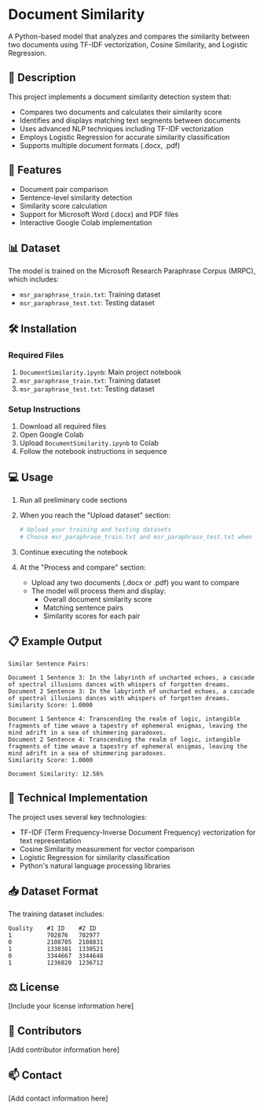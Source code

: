 # Document Similarity

A Python-based model that analyzes and compares the similarity between two documents using TF-IDF vectorization, Cosine Similarity, and Logistic Regression.

## 📝 Description

This project implements a document similarity detection system that:
- Compares two documents and calculates their similarity score
- Identifies and displays matching text segments between documents
- Uses advanced NLP techniques including TF-IDF vectorization
- Employs Logistic Regression for accurate similarity classification
- Supports multiple document formats (.docx, .pdf)

## 🚀 Features

- Document pair comparison
- Sentence-level similarity detection
- Similarity score calculation
- Support for Microsoft Word (.docx) and PDF files
- Interactive Google Colab implementation

## 📊 Dataset

The model is trained on the Microsoft Research Paraphrase Corpus (MRPC), which includes:
- `msr_paraphrase_train.txt`: Training dataset
- `msr_paraphrase_test.txt`: Testing dataset

## 🛠️ Installation

### Required Files
1. `DocumentSimilarity.ipynb`: Main project notebook
2. `msr_paraphrase_train.txt`: Training dataset
3. `msr_paraphrase_test.txt`: Testing dataset

### Setup Instructions

1. Download all required files
2. Open Google Colab
3. Upload `DocumentSimilarity.ipynb` to Colab
4. Follow the notebook instructions in sequence

## 💻 Usage

1. Run all preliminary code sections
2. When you reach the "Upload dataset" section:
   ```python
   # Upload your training and testing datasets
   # Choose msr_paraphrase_train.txt and msr_paraphrase_test.txt when prompted
   ```

3. Continue executing the notebook
4. At the "Process and compare" section:
   - Upload any two documents (.docx or .pdf) you want to compare
   - The model will process them and display:
     - Overall document similarity score
     - Matching sentence pairs
     - Similarity scores for each pair

## 📋 Example Output

```
Similar Sentence Pairs:

Document 1 Sentence 3: In the labyrinth of uncharted echoes, a cascade of spectral illusions dances with whispers of forgotten dreams.
Document 2 Sentence 3: In the labyrinth of uncharted echoes, a cascade of spectral illusions dances with whispers of forgotten dreams.
Similarity Score: 1.0000

Document 1 Sentence 4: Transcending the realm of logic, intangible fragments of time weave a tapestry of ephemeral enigmas, leaving the mind adrift in a sea of shimmering paradoxes.
Document 2 Sentence 4: Transcending the realm of logic, intangible fragments of time weave a tapestry of ephemeral enigmas, leaving the mind adrift in a sea of shimmering paradoxes.
Similarity Score: 1.0000

Document Similarity: 12.56%
```

## 🧮 Technical Implementation

The project uses several key technologies:
- TF-IDF (Term Frequency-Inverse Document Frequency) vectorization for text representation
- Cosine Similarity measurement for vector comparison
- Logistic Regression for similarity classification
- Python's natural language processing libraries

## 📥 Dataset Format

The training dataset includes:
```
Quality    #1 ID    #2 ID
1          702876   702977
0          2108705  2108831
1          1330381  1330521
0          3344667  3344648
1          1236820  1236712
```

## ⚖️ License

[Include your license information here]

## 👥 Contributors

[Add contributor information here]

## 📫 Contact

[Add contact information here]
